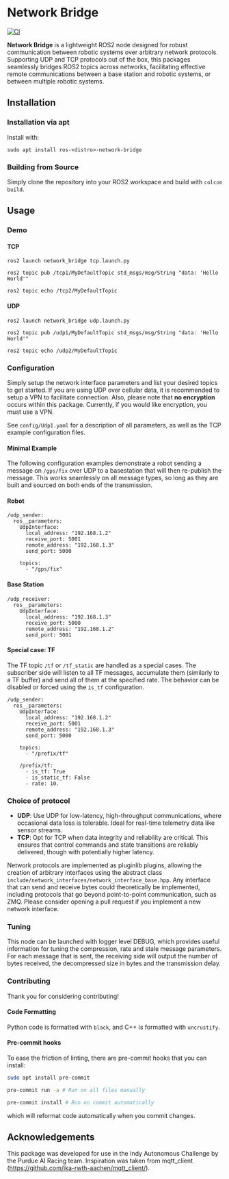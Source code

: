 # Network Bridge
[![CI](https://github.com/brow1633/network_bridge/actions/workflows/CI.yml/badge.svg)](https://github.com/brow1633/network_bridge/actions/workflows/CI.yml)

**Network Bridge** is a lightweight ROS2 node designed for robust communication between robotic systems over arbitrary network protocols. Supporting UDP and TCP protocols out of the box, this packages seamlessly bridges ROS2 topics across networks, facilitating effective remote communications between a base station and robotic systems, or between multiple robotic systems.

## Installation
### Installation via apt
Install with:
```
sudo apt install ros-<distro>-network-bridge
```

### Building from Source
Simply clone the repository into your ROS2 workspace and build with `colcon build`.

## Usage

### Demo
#### TCP
```
ros2 launch network_bridge tcp.launch.py

ros2 topic pub /tcp1/MyDefaultTopic std_msgs/msg/String "data: 'Hello World'"

ros2 topic echo /tcp2/MyDefaultTopic
```

#### UDP
```
ros2 launch network_bridge udp.launch.py

ros2 topic pub /udp1/MyDefaultTopic std_msgs/msg/String "data: 'Hello World'"

ros2 topic echo /udp2/MyDefaultTopic
```
### Configuration
Simply setup the network interface parameters and list your desired topics to get started.  If you are using UDP over cellular data, it is recommended to setup a VPN to facilitate connection.  Also, please note that **no encryption** occurs within this package.  Currently, if you would like encryption, you must use a VPN.

See `config/Udp1.yaml` for a description of all parameters, as well as the TCP example configuration files.
#### Minimal Example
The following configuration examples demonstrate a robot sending a message on `/gps/fix` over UDP to a basestation that will then re-publish the message.  This works seamlessly on all message types, so long as they are built and sourced on both ends of the transmission.
#### Robot
```
/udp_sender:
  ros__parameters:
    UdpInterface:
      local_address: "192.168.1.2"
      receive_port: 5001
      remote_address: "192.168.1.3"
      send_port: 5000

    topics:
      - "/gps/fix"
```
#### Base Station
```
/udp_receiver:
  ros__parameters:
    UdpInterface:
      local_address: "192.168.1.3"
      receive_port: 5000
      remote_address: "192.168.1.2"
      send_port: 5001
```
#### Special case: TF
The TF topic `/tf` or `/tf_static` are handled as a special cases. The subscriber side will listen to all TF messages, accumulate them
(similarly to a TF buffer) and send all of them at the specified rate. The behavior can be disabled or forced using the `is_tf` configuration.
```
/udp_sender:
  ros__parameters:
    UdpInterface:
      local_address: "192.168.1.2"
      receive_port: 5001
      remote_address: "192.168.1.3"
      send_port: 5000

    topics:
      - "/prefix/tf"

    /prefix/tf:
      - is_tf: True
      - is_static_tf: False
      - rate: 10.
```

### Choice of protocol
- **UDP**: Use UDP for low-latency, high-throughput communications, where occasional data loss is tolerable. Ideal for real-time telemetry data like sensor streams.
- **TCP**: Opt for TCP when data integrity and reliability are critical. This ensures that control commands and state transitions are reliably delivered, though with potentially higher latency.

Network protocols are implemented as pluginlib plugins, allowing the creation of arbitrary interfaces using the abstract class `include/network_interfaces/network_interface_base.hpp`.  Any interface that can send and receive bytes could theoretically be implemented, including protocols that go beyond point-to-point communication, such as ZMQ.  Please consider opening a pull request if you implement a new network interface.

### Tuning
This node can be launched with logger level DEBUG, which provides useful information for tuning the compression, rate and stale message parameters.  For each message that is sent, the receiving side will output the number of bytes received, the decompressed size in bytes and the transmission delay.

### Contributing
Thank you for considering contributing!

#### Code Formatting
Python code is formatted with `black`, and C++ is formatted with `uncrustify`.

#### Pre-commit hooks
To ease the friction of linting, there are pre-commit hooks that you can install:

```bash
sudo apt install pre-commit

pre-commit run -a # Run on all files manually

pre-commit install # Run on commit automatically
```

which will reformat code automatically when you commit changes.

## Acknowledgements
This package was developed for use in the Indy Autonomous Challenge by the Purdue AI Racing team.  Inspiration was taken from mqtt_client (https://github.com/ika-rwth-aachen/mqtt_client/).
